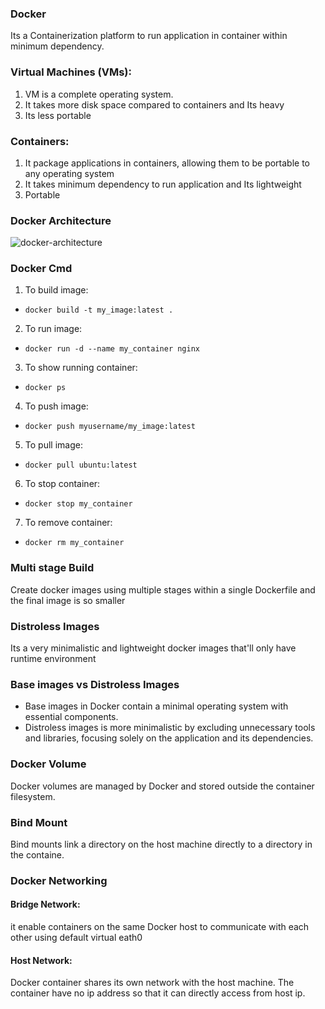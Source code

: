 ### Docker
Its a Containerization platform to run application in container within minimum dependency.

### Virtual Machines (VMs):
1. VM is a complete operating system.
2. It takes more disk space compared to containers and Its heavy
3.  Its less portable

### Containers:
1. It package applications in containers, allowing them to be portable to any operating system
2. It takes minimum dependency to run application and Its lightweight 
3. Portable

### Docker Architecture
![docker-architecture](https://user-images.githubusercontent.com/43399466/217507877-212d3a60-143a-4a1d-ab79-4bb615cb4622.png)

### Docker Cmd
1. To build image:
* `docker build -t my_image:latest .`
2. To run image:
* `docker run -d --name my_container nginx`
3. To show running container:
* `docker ps`
4. To push image:
* `docker push myusername/my_image:latest`
5. To pull image:
* `docker pull ubuntu:latest`
6. To stop container:
* `docker stop my_container`
7. To remove container:
* `docker rm my_container`

### Multi stage Build
Create docker images using multiple stages within a single Dockerfile and the final image is so smaller

### Distroless Images
Its a very minimalistic and lightweight docker images that'll only have runtime environment 

### Base images vs Distroless Images
- Base images in Docker contain a minimal operating system with essential components.
- Distroless images is more minimalistic by excluding unnecessary tools and libraries, focusing solely on the application and its dependencies.

### Docker Volume 
Docker volumes are managed by Docker and stored outside the container filesystem.
### Bind Mount
Bind mounts link a directory on the host machine directly to a directory in the containe.
### Docker Networking
#### Bridge Network:
it enable containers on the same Docker host to communicate with each other using default virtual eath0
#### Host Network:
Docker container shares its own network with the host machine. The container have no ip address so that it can directly access from host ip.

